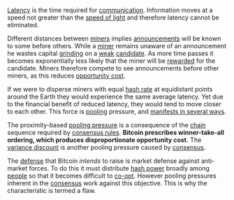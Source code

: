 [Latency](Glossary#latency) is the time required for [communication](Glossary#communication). Information moves at a speed not greater than the [speed of light](https://en.wikipedia.org/wiki/Speed_of_light) and therefore latency cannot be eliminated.

Different distances between [miners](Glossary#miner) implies [announcements](Glossary#announcement) will be known to some before others. While a [miner](Glossary#miner) remains unaware of an announcement he wastes capital [grinding](Glossary#grind) on a [weak](Glossary#weak) [candidate](Glossary#candidate). As more time passes it becomes exponentially less likely that the miner will be [rewarded](Glossary#reward) for the candidate. Miners therefore compete to see announcements before other miners, as this reduces [opportunity cost](https://en.wikipedia.org/wiki/Opportunity_cost).

If we were to disperse miners with equal [hash rate](Glossary#hash-rate) at equidistant points around the Earth they would experience the same average latency. Yet due to the financial benefit of reduced latency, they would tend to move closer to each other. This force is [pooling](Glossary#pooling) pressure, and [manifests in several ways](Pooling-Pressure-Risk).

The proximity-based [pooling pressure](Pooling-Pressure-Risk) is a consequence of the [chain](Glossary#sequence) sequence required by [consensus rules](Glossary#consensus-rules). **Bitcoin prescribes winner-take-all ordering, which produces disproportionate opportunity cost.** The [variance discount](Variance-Discount-Flaw) is another pooling pressure caused by [consensus](Glossary#consensus).

The [defense](Axiom-of-Resistance) that Bitcoin *intends* to raise is market defense against anti-market forces. To do this it must distribute [hash power](Glossary#hash-power) broadly among [people](Glossary#person) so that it becomes difficult to [co-opt](Glossary#co-option). However pooling pressures inherent in the [consensus](Glossary#consensus) work against this objective. This is why the characteristic is termed a flaw.

